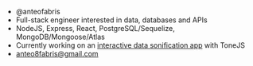 - @anteofabris
- Full-stack engineer interested in data, databases and APIs
- NodeJS, Express, React, PostgreSQL/Sequelize, MongoDB/Mongoose/Atlas
- Currently working on an [interactive data sonification app](https://github.com/anteofabris/string-quartet) with ToneJS
- anteo8fabris@gmail.com

<!---
anteofabris/anteofabris is a ✨ special ✨ repository because its `README.md` (this file) appears on your GitHub profile.
You can click the Preview link to take a look at your changes.
--->


<!---
anteofabris/anteofabris is a ✨ special ✨ repository because its `README.md` (this file) appears on your GitHub profile.
You can click the Preview link to take a look at your changes.
--->
